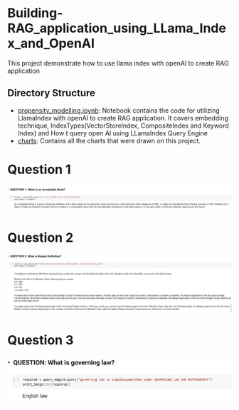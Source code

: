 # Building-RAG_application_using_LLama_Index_and_OpenAI
This project demonstrate how to use llama index with openAI to create RAG application


## Directory Structure
- [propensity_modelling.ipynb](./propensity_modelling.ipynb): Notebook contains the code for utilizing LlamaIndex with openAI to create RAG application. It covers embedding technique, IndexTypes(VectorStoreIndex, CompositeIndex and Keyword Index) and How t query open AI using LLamaIndex Query Engine
- [charts](./charts): Contains all the charts that were drawn on this project.

# Question 1
![Chart](charts/ques1.png)

# Question 2
![Chart](charts/ques2.png)

# Question 3
![Chart](charts/ques3.png)
